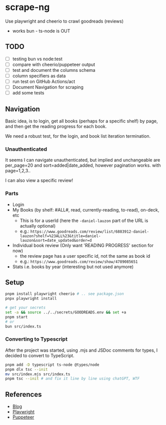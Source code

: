 # scrape-ng

Use playwright and cheerio to crawl goodreads (reviews)

- works bun - ts-node is OUT

## TODO

- [ ] testing bun vs node:test
- [ ] compare with cheerio/puppeteer output
- [ ] test and document the columns schema
- [ ] column specifiers as data
- [ ] run test on GitHub Actions/act
- [ ] Document Navigation for scraping
- [ ] add some tests

## Navigation

Basic idea, is to login, get all books (perhaps for a specific shelf) by page, and then get the reading progress for each book.

We need a robust test, for the login, and book list iteration termination.

### Unauthenticated

It seems I can navigate unauthenticated, but implied and unchangeable are per_page=20 and sort=added|date_added, however pagination works.
with page=1,2,3..

I can also view a specific review!

### Parts

- Login
- My Books (by shelf: #ALL#, read, currently-reading, to-read), on-deck, etc
  - This is for a userId (here the `-daniel-lauzon` part of the URL is actually optional)
  - e.g.: `https://www.goodreads.com/review/list/6883912-daniel-lauzon?shelf=%23ALL%23&title=daniel-lauzon&sort=date_updated&order=d`
- Individual book review (Only want 'READING PROGRESS' section for now)
  - the review page has a user specific id, not the same as book id
  - e.g.: `https://www.goodreads.com/review/show/4789085651`
- Stats i.e. books by year (interesting but not used anymore)

## Setup

```bash
pnpm install playwright cheerio # .. see package.json
pnpx playwright install

# get your secrets
set -a && source ../../secrets/GOODREADS.env && set +a
pnpm start
# or
bun src/index.ts
```

### Converting to Typescript

After the project was started, using .mjs and JSDoc comments for types, I decided to convert to TypeScript.

```bash
pnpm add -D typescript ts-node @types/node
pnpm dlx tsc --init
mv src/index.mjs src/index.ts
pnpm tsc --init # and fix it line by line using chatGPT, WTF
```

## References

- [Blog](https://oxylabs.io/blog/playwright-web-scraping)
- [Playwright](https://playwright.dev/)
- [Puppeteer](https://pptr.dev/)
